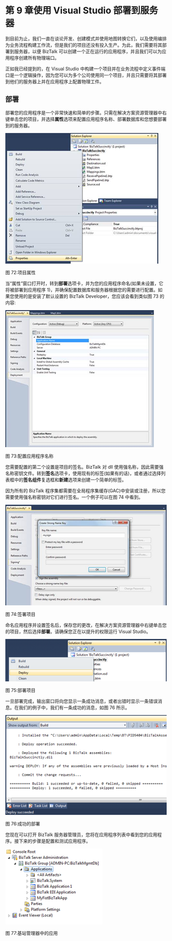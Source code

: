 # 第 9 章使用 Visual Studio 部署到服务器

到目前为止，我们一直在谈论开发、创建模式并使用地图转换它们，以及使用编排为业务流程构建工作流，但是我们的项目还没有投入生产。为此，我们需要将其部署到服务器，以便 BizTalk 可以创建一个正在运行的应用程序，并且我们可以为应用程序创建所有物理端口。

正如我已经提到的，在 Visual Studio 中构建一个项目并在业务流程中定义事件端口是一个逻辑操作，因为您可以为多个公司使用同一个项目，并且只需要将其部署到他们的服务器上并在应用程序上配置物理工件。

## 部署

部署您的应用程序是一个非常快速和简单的步骤。只需在解决方案资源管理器中右键单击您的项目，并选择**属性**选项来配置应用程序名称、部署数据库和您想要部署到的服务器。

![](img/image176.jpg)

图 72:项目属性

当“属性”窗口打开时，转到**部署**选项卡，并为您的应用程序命名(如果未设置，它将被部署到应用程序 1)，并确保配置数据库和服务器根据您的需要进行配置。如果您使用的是安装了默认设置的 BizTalk Developer，您应该会看到类似图 73 的内容:

![](img/image177.jpg)

图 73:配置应用程序名称

您需要配置的第二个设置是项目的签名。BizTalk 对 dll 使用强名称，因此需要强名称密钥文件。转到**签名**选项卡，使用现有的标签(如果有的话)，或者通过选择列表框中的**签名组件**复选框和**新建**选项来创建一个简单的标签。

因为所有的 BizTalk 程序集都需要在全局程序集缓存(GAC)中安装或注册，所以您需要使用强名称密钥对它们进行签名。一个例子可以在图 74 中看到。

![](img/image178.jpg)

图 74:签署项目

命名应用程序并设置签名后，保存您的更改，在解决方案资源管理器中右键单击您的项目，然后选择**部署**。请确保您正在以提升的权限运行 Visual Studio。

![](img/image179.png)

图 75:部署项目

一旦部署完成，输出窗口将向您显示一条成功消息，或者出错时显示一条错误消息。在我们的例子中，我们有一条成功的消息，如图 76 所示。

![](img/image180.png)

图 76:成功的部署

您现在可以打开 BizTalk 服务器管理员，您将在应用程序列表中看到您的应用程序。接下来的步骤是配置和测试应用程序。

![](img/image181.png)

图 77:基站管理器中的应用